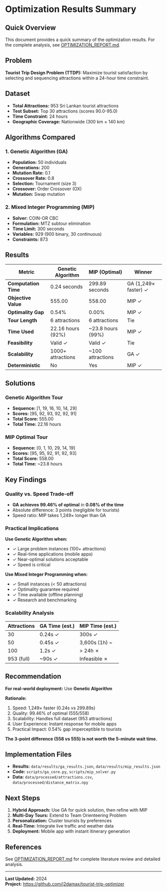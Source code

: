 # Optimization Results Summary

## Quick Overview

This document provides a quick summary of the optimization results. For the complete analysis, see [OPTIMIZATION_REPORT.md](OPTIMIZATION_REPORT.md).

## Problem

**Tourist Trip Design Problem (TTDP):** Maximize tourist satisfaction by selecting and sequencing attractions within a 24-hour time constraint.

## Dataset

- **Total Attractions:** 953 Sri Lankan tourist attractions
- **Test Subset:** Top 30 attractions (scores 90.0-95.0)
- **Time Constraint:** 24 hours
- **Geographic Coverage:** Nationwide (300 km × 140 km)

## Algorithms Compared

### 1. Genetic Algorithm (GA)
- **Population:** 50 individuals
- **Generations:** 200
- **Mutation Rate:** 0.1
- **Crossover Rate:** 0.8
- **Selection:** Tournament (size 3)
- **Crossover:** Order Crossover (OX)
- **Mutation:** Swap mutation

### 2. Mixed Integer Programming (MIP)
- **Solver:** COIN-OR CBC
- **Formulation:** MTZ subtour elimination
- **Time Limit:** 300 seconds
- **Variables:** 929 (900 binary, 30 continuous)
- **Constraints:** 873

## Results

| Metric | Genetic Algorithm | MIP (Optimal) | Winner |
|--------|------------------|---------------|---------|
| **Computation Time** | 0.24 seconds | 299.89 seconds | GA (1,249× faster) ✓ |
| **Objective Value** | 555.00 | 558.00 | MIP ✓ |
| **Optimality Gap** | 0.54% | 0.00% | MIP ✓ |
| **Tour Length** | 6 attractions | 6 attractions | Tie |
| **Time Used** | 22.16 hours (92%) | ~23.8 hours (99%) | MIP ✓ |
| **Feasibility** | Valid ✓ | Valid ✓ | Tie |
| **Scalability** | 1000+ attractions | ~100 attractions | GA ✓ |
| **Deterministic** | No | Yes | MIP ✓ |

## Solutions

### Genetic Algorithm Tour
- **Sequence:** [1, 19, 16, 10, 14, 29]
- **Scores:** [95, 92, 93, 92, 92, 91]
- **Total Score:** 555.00
- **Total Time:** 22.16 hours

### MIP Optimal Tour
- **Sequence:** [0, 1, 10, 29, 14, 19]
- **Scores:** [95, 95, 92, 91, 92, 93]
- **Total Score:** 558.00
- **Total Time:** ~23.8 hours

## Key Findings

### Quality vs. Speed Trade-off
- **GA achieves 99.46% of optimal** in **0.08% of the time**
- Absolute difference: 3 points (negligible for tourists)
- Speed ratio: MIP takes 1,249× longer than GA

### Practical Implications

**Use Genetic Algorithm when:**
- ✓ Large problem instances (100+ attractions)
- ✓ Real-time applications (mobile apps)
- ✓ Near-optimal solutions acceptable
- ✓ Speed is critical

**Use Mixed Integer Programming when:**
- ✓ Small instances (< 50 attractions)
- ✓ Optimality guarantee required
- ✓ Time available (offline planning)
- ✓ Research and benchmarking

### Scalability Analysis

| Attractions | GA Time (est.) | MIP Time (est.) |
|-------------|----------------|-----------------|
| 30 | 0.24s ✓ | 300s ✓ |
| 50 | 0.45s ✓ | 3,600s (1h) ~ |
| 100 | 1.2s ✓ | > 24h ✗ |
| 953 (full) | ~90s ✓ | Infeasible ✗ |

## Recommendation

**For real-world deployment:** Use **Genetic Algorithm**

**Rationale:**
1. Speed: 1,249× faster (0.24s vs 299.89s)
2. Quality: 99.46% of optimal (555/558)
3. Scalability: Handles full dataset (953 attractions)
4. User Experience: Instant response for mobile apps
5. Practical Impact: 0.54% gap imperceptible to tourists

**The 3-point difference (558 vs 555) is not worth the 5-minute wait time.**

## Implementation Files

- **Results:** `data/results/ga_results.json`, `data/results/mip_results.json`
- **Code:** `scripts/ga_core.py`, `scripts/mip_solver.py`
- **Data:** `data/processed/attractions.csv`, `data/processed/distance_matrix.npy`

## Next Steps

1. **Hybrid Approach:** Use GA for quick solution, then refine with MIP
2. **Multi-Day Tours:** Extend to Team Orienteering Problem
3. **Personalization:** Cluster tourists by preferences
4. **Real-Time:** Integrate live traffic and weather data
5. **Deployment:** Mobile app with instant itinerary generation

## References

See [OPTIMIZATION_REPORT.md](OPTIMIZATION_REPORT.md) for complete literature review and detailed analysis.

---

**Last Updated:** 2024  
**Project:** https://github.com/j2damax/tourist-trip-optimizer
